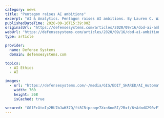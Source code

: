 ```yaml
---
category: news
title: "Pentagon raises AI ambitions"
excerpt: "AI & Analytics. Pentagon raises AI ambitions. By Lauren C. Williams; ; The Defense Department wants to accelerate its artificial intelligence efforts with increased pe"
publishedDateTime: 2020-09-16T15:39:00Z
originalUrl: "https://defensesystems.com/articles/2020/09/16/dod-ai-ambitions-expand.aspx"
webUrl: "https://defensesystems.com/articles/2020/09/16/dod-ai-ambitions-expand.aspx"
type: article

provider:
  name: Defense Systems
  domain: defensesystems.com

topics:
  - AI Ethics
  - AI

images:
  - url: "https://defensesystems.com/-/media/GIG/EDIT_SHARED/AI_Automation/datacenteranalytics.jpg"
    width: 760
    height: 368
    isCached: true

secured: "G01EcXtoIp2BU7bJwH37Q/ft8CBipcoqe7Xxn6noRI/2Rxf/6+AdodG290zElORzGaw7HEmfMVNCpHcNmMyWmG1DD4TtCwrEDwX/IebGqzJqoOJ2UcOKrjkAEsCtfYgQbz8rq2Z2vQ7GXyDn7SmTh98p7r1CQb4VWDV3xGMYDjUIsNLQ2ULnyWiqlk/UhwqbteqIZHTEYU/O4LV07xAKPmS9ud14kEQbc4bHeXG40alGGclSMuY2ghiHcv1VitJHjUquSaNIWvfIMOsThI+x8rVx/+LzMbAwVEgdhFvJ+AmQcXxJOMfBgIjtuRvW2RdO2wdYFBhsGtk/PKgos6LX/Ne8SIlWMGt5RRqRE3jrjgw=;O+AZq24ViH6Lj23IbLFhIg=="
---
```


